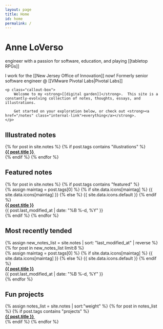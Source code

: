 ```yaml
---
layout: page
title: Home
id: home
permalink: /
---
```


<div class="narrower mbxl">
    <h1 class="font-btm text-xl">Anne LoVerso</h1>
    <div class="small-caps mbm">engineer with a passion for software, education, and playing [[tabletop RPGs]] </div>
    <p markdown="1">I work for the [[New Jersey Office of Innovation]] now! Formerly senior software engineer @ [[VMware Pivotal Labs|Pivotal Labs]]</p>

    <p class="callout-box">
        Welcome to my <strong>[[digital garden]]</strong>.  This site is a constantly-evolving collection of notes, thoughts, essays, and illustrations.

        Get started on your exploration below, or check out <strong><a href="/notes" class="internal-link">everything</a></strong>.
    </p>
</div>

## Illustrated notes

<div class="fdr card-container mbxl">
{% for post in site.notes %}
    {% if post.tags contains "illustrations" %}
    <div class="card">
        <div class="card-inner">
            <strong>
                <a class="internal-link" href="{{ post.url }}">
                    {{ post.title }}
                </a>
            </strong>
            <img class="mtd" src="{{ post.img }}" alt=""/>
        </div>
    </div>
    {% endif %}
{% endfor %}
</div>


## Featured notes

<div class="mbxl caterpillar-container fdr mtd">
{% for post in site.notes %}
    {% if post.tags contains "featured" %}
    <div class="caterpillar">
        <div class="caterpillar-inner fdr">
            <div class="text-l mrm">
                {% assign maintag = post.tags[0] %}
                {% if site.data.icons[maintag] %}
                    {{ site.data.icons[maintag] }}
                {% else %}
                    {{ site.data.icons.default }}
                {% endif %}
            </div>
            <div>
                <strong>
                    <a class="no-icon" href="{{ post.url }}">
                        {{ post.title }}
                    </a>
                </strong>
                <div class="text-sm">
                    {{ post.last_modified_at | date: "%B %-d, %Y" }}
                </div>
            </div>
        </div>
    </div>
    {% endif %}
{% endfor %}
</div>

## Most recently tended

<div class="mbxl caterpillar-container fdr mtd">
{% assign new_notes_list = site.notes | sort: "last_modified_at" | reverse %}
{% for post in new_notes_list limit:8 %}
<div class="caterpillar">
    <div class="caterpillar-inner fdr">
        <div class="text-l mrm">
            {% assign maintag = post.tags[0] %}
            {% if site.data.icons[maintag] %}
                {{ site.data.icons[maintag] }}
            {% else %}
                {{ site.data.icons.default }}
            {% endif %}
        </div>
        <div>
            <strong>
                <a class="no-icon" href="{{ post.url }}">
                    {{ post.title }}
                </a>
            </strong>
            <div class="text-sm">
                {{ post.last_modified_at | date: "%B %-d, %Y" }}
            </div>
        </div>
    </div>
</div>
{% endfor %}
</div>

## Fun projects

<div class="fdr card-container">
{% assign notes_list = site.notes | sort:"weight" %}  
{% for post in notes_list %}
    {% if post.tags contains "projects" %}
    <div class="card">
        <div class="card-inner">
            <strong>
                <a class="internal-link" href="{{ post.url }}">
                    {{ post.title }}
                </a>
            </strong>
            <img class="mtd" src="{{ post.img }}" alt=""/>
        </div>
    </div>
    {% endif %}
{% endfor %}
</div>
